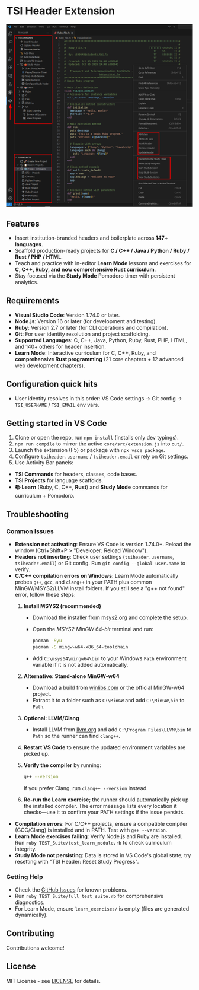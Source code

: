 # TSI Header Extension

![TSI Header Overview](resources/main-picture.png)

## Features

- Insert institution-branded headers and boilerplate across **147+ languages**.
- Scaffold production-ready projects for **C / C++ / Java / Python / Ruby / Rust / PHP / HTML**.
- Teach and practice with in-editor **Learn Mode** lessons and exercises for **C, C++, Ruby, and now comprehensive Rust curriculum**.
- Stay focused via the **Study Mode** Pomodoro timer with persistent analytics.

## Requirements

- **Visual Studio Code**: Version 1.74.0 or later.
- **Node.js**: Version 16 or later (for development and testing).
- **Ruby**: Version 2.7 or later (for CLI operations and compilation).
- **Git**: For user identity resolution and project scaffolding.
- **Supported Languages**: C, C++, Java, Python, Ruby, Rust, PHP, HTML, and 140+ others for header insertion.
- **Learn Mode**: Interactive curriculum for C, C++, Ruby, and **comprehensive Rust programming** (21 core chapters + 12 advanced web development chapters).

## Configuration quick hits

- User identity resolves in this order: VS Code settings → Git config → `TSI_USERNAME` / `TSI_EMAIL` env vars.

## Getting started in VS Code

1. Clone or open the repo, run `npm install` (installs only dev typings).
2. `npm run compile` to mirror the active `core/src/extension.js` into `out/`.
3. Launch the extension (F5) or package with `npx vsce package`.
4. Configure `tsiheader.username` / `tsiheader.email` or rely on Git settings.
5. Use Activity Bar panels:

- **TSI Commands** for headers, classes, code bases.
- **TSI Projects** for language scaffolds.
- **📚 Learn** (Ruby, C, C++, **Rust**) and **Study Mode** commands for curriculum + Pomodoro.

## Troubleshooting

### Common Issues

- **Extension not activating**: Ensure VS Code is version 1.74.0+. Reload the window (Ctrl+Shift+P > "Developer: Reload Window").
- **Headers not inserting**: Check user settings (`tsiheader.username`, `tsiheader.email`) or Git config. Run `git config --global user.name` to verify.
- **C/C++ compilation errors on Windows**: Learn Mode automatically probes `g++`, `gcc`, and `clang++` in your PATH plus common MinGW/MSYS2/LLVM install folders. If you still see a "g++ not found" error, follow these steps:
  1. **Install MSYS2 (recommended)**
     - Download the installer from [msys2.org](https://www.msys2.org/) and complete the setup.
     - Open the *MSYS2 MinGW 64-bit* terminal and run:

       ```bash
       pacman -Syu
       pacman -S mingw-w64-x86_64-toolchain
       ```

     - Add `C:\msys64\mingw64\bin` to your Windows `Path` environment variable if it is not added automatically.
  2. **Alternative: Stand-alone MinGW-w64**
     - Download a build from [winlibs.com](https://winlibs.com/) or the official MinGW-w64 project.
     - Extract it to a folder such as `C:\MinGW` and add `C:\MinGW\bin` to `Path`.
  3. **Optional: LLVM/Clang**
     - Install LLVM from [llvm.org](https://releases.llvm.org/download.html) and add `C:\Program Files\LLVM\bin` to `Path` so the runner can find `clang++`.
  4. **Restart VS Code** to ensure the updated environment variables are picked up.
  5. **Verify the compiler** by running:

     ```bash
     g++ --version
     ```

     If you prefer Clang, run `clang++ --version` instead.
  6. **Re-run the Learn exercise**; the runner should automatically pick up the installed compiler. The error message lists every location it checks—use it to confirm your PATH settings if the issue persists.
- **Compilation errors**: For C/C++ projects, ensure a compatible compiler (GCC/Clang) is installed and in PATH. Test with `g++ --version`.
- **Learn Mode exercises failing**: Verify Node.js and Ruby are installed. Run `ruby TEST_Suite/test_learn_module.rb` to check curriculum integrity.
- **Study Mode not persisting**: Data is stored in VS Code's global state; try resetting with "TSI Header: Reset Study Progress".

### Getting Help

- Check the [GitHub Issues](https://github.com/st93642/TSI_Header/issues) for known problems.
- Run `ruby TEST_Suite/full_test_suite.rb` for comprehensive diagnostics.
- For Learn Mode, ensure `learn_exercises/` is empty (files are generated dynamically).

## Contributing

Contributions welcome!

## License

MIT License - see [LICENSE](LICENSE) for details.
